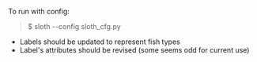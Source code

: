 To run with config:

> $ sloth --config sloth_cfg.py 


* Labels should be updated to represent fish types
* Label's attributes should be revised (some seems odd for current use)